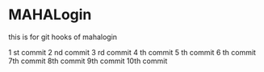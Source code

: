 # MAHALogin
this is for git hooks  of mahalogin

1 st commit
2 nd commit
3 rd commit
4 th commit
5 th commit
6 th commit
7th commit
8th commit
9th commit
10th commit
